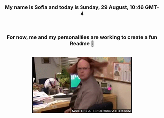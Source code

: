 


<div align="center">
<h3 >My name is Sofia and today is Sunday, 29 August, 10:46 GMT-4</h3><br>
<h3 >For now, me and my personalities are working to create a fun Readme 👋
</h3><br>
<img src='img/dwight.gif' alt='working...'/>
</div>
